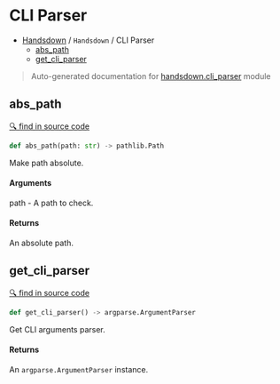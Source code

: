 # CLI Parser

- [Handsdown](./README.md) / `Handsdown` / CLI Parser
  - [abs_path](#abs_path)
  - [get_cli_parser](#get_cli_parser)

> Auto-generated documentation for [handsdown.cli_parser](../handsdown/cli_parser.py) module

## abs_path

[🔍 find in source code](../handsdown/cli_parser.py#L9)

```python
def abs_path(path: str) -> pathlib.Path
```

Make path absolute.

#### Arguments

path - A path to check.

#### Returns

An absolute path.

## get_cli_parser

[🔍 find in source code](../handsdown/cli_parser.py#L22)

```python
def get_cli_parser() -> argparse.ArgumentParser
```

Get CLI arguments parser.

#### Returns

An `argparse.ArgumentParser` instance.
